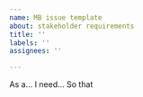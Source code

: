```yaml
---
name: MB issue template
about: stakeholder requirements
title: ''
labels: ''
assignees: ''

---
```


As a... I need... So that
